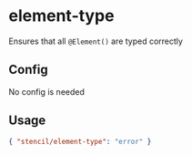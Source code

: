 # element-type

Ensures that all `@Element()` are typed correctly

## Config

No config is needed

## Usage

```json
{ "stencil/element-type": "error" }
```
